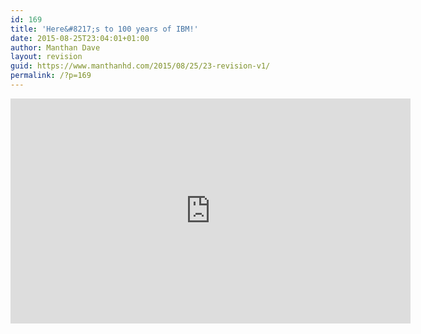 ```yaml
---
id: 169
title: 'Here&#8217;s to 100 years of IBM!'
date: 2015-08-25T23:04:01+01:00
author: Manthan Dave
layout: revision
guid: https://www.manthanhd.com/2015/08/25/23-revision-v1/
permalink: /?p=169
---
```

<iframe width="640" height="360" allowfullscreen="allowfullscreen" frameborder="0" src="http://www.youtube.com/embed/39jtNUGgmd4"></iframe>